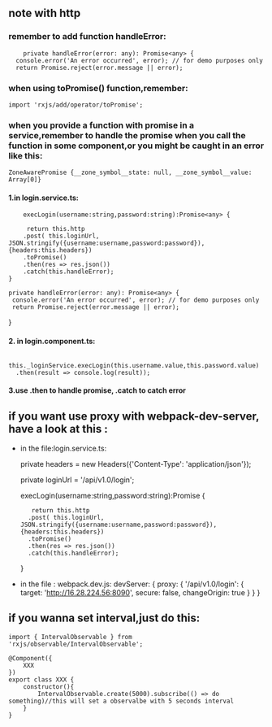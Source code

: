 ## note with http

### remember to add function handleError:

	    private handleError(error: any): Promise<any> {
	  console.error('An error occurred', error); // for demo purposes only
	  return Promise.reject(error.message || error);

### when using toPromise() function,remember:

	import 'rxjs/add/operator/toPromise';

### when you provide a function with promise in a  service,remember to handle the promise when you call the function in some component,or you might be caught in an error like this:
	ZoneAwarePromise {__zone_symbol__state: null, __zone_symbol__value: Array[0]}

#### 1.in login.service.ts:
	    execLogin(username:string,password:string):Promise<any> {

         return this.http
        .post( this.loginUrl, JSON.stringify({username:username,password:password}), {headers:this.headers})
        .toPromise()
        .then(res => res.json())
        .catch(this.handleError);
    }

    private handleError(error: any): Promise<any> {
     console.error('An error occurred', error); // for demo purposes only
     return Promise.reject(error.message || error);
}

#### 2. in login.component.ts:
	
      this._loginService.execLogin(this.username.value,this.password.value)
      .then(result => console.log(result));

#### 3.use .then to handle promise, .catch to catch error

## if you want use proxy with webpack-dev-server, have a look at this :

* in the file:login.service.ts:

    private headers = new Headers({'Content-Type': 'application/json'});

    private loginUrl = '/api/v1.0/login';

    execLogin(username:string,password:string):Promise<any> {

         return this.http
        .post( this.loginUrl, JSON.stringify({username:username,password:password}), {headers:this.headers})
        .toPromise()
        .then(res => res.json())
        .catch(this.handleError);
    }

* in the file : 	webpack.dev.js:
	    devServer: {
      proxy: {
      '/api/v1.0/login': {
        target: 'http://16.28.224.56:8090',
        secure: false,
        changeOrigin: true
      }
    }
    }
	
## if you wanna set interval,just do this:

	import { IntervalObservable } from 'rxjs/observable/IntervalObservable';

	@Component({
		XXX
	})
	export class XXX {
		constructor(){
			IntervalObservable.create(5000).subscribe(() => do something)//this will set a observalbe with 5 seconds interval
		}
	}



